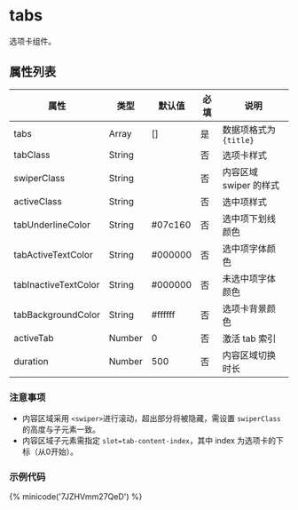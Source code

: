 # tabs

选项卡组件。

## 属性列表

| 属性                 | 类型    | 默认值  | 必填 | 说明                   |
| -------------------- | ------- | ------- | ---- | ---------------------- |
| tabs                 | Array   | []      | 是   | 数据项格式为 `{title}` |
| tabClass             | String  |         | 否   | 选项卡样式             |
| swiperClass          | String  |         | 否   | 内容区域 swiper 的样式 |
| activeClass          | String  |         | 否   | 选中项样式         |
| tabUnderlineColor    | String  | #07c160 | 否   | 选中项下划线颜色   |
| tabActiveTextColor   | String  | #000000 | 否   | 选中项字体颜色     |
| tabInactiveTextColor | String  | #000000 | 否   | 未选中项字体颜色   |
| tabBackgroundColor   | String  | #ffffff | 否   | 选项卡背景颜色         |
| activeTab            | Number  | 0       | 否   | 激活 tab 索引         |
| duration             | Number  | 500     | 否   | 内容区域切换时长       |

### 注意事项
 - 内容区域采用 `<swiper>`进行滚动，超出部分将被隐藏，需设置 `swiperClass` 的高度与子元素一致。
 - 内容区域子元素需指定 `slot=tab-content-index`，其中 index 为选项卡的下标（从0开始）。

### 示例代码

{% minicode('7JZHVmm27QeD') %}